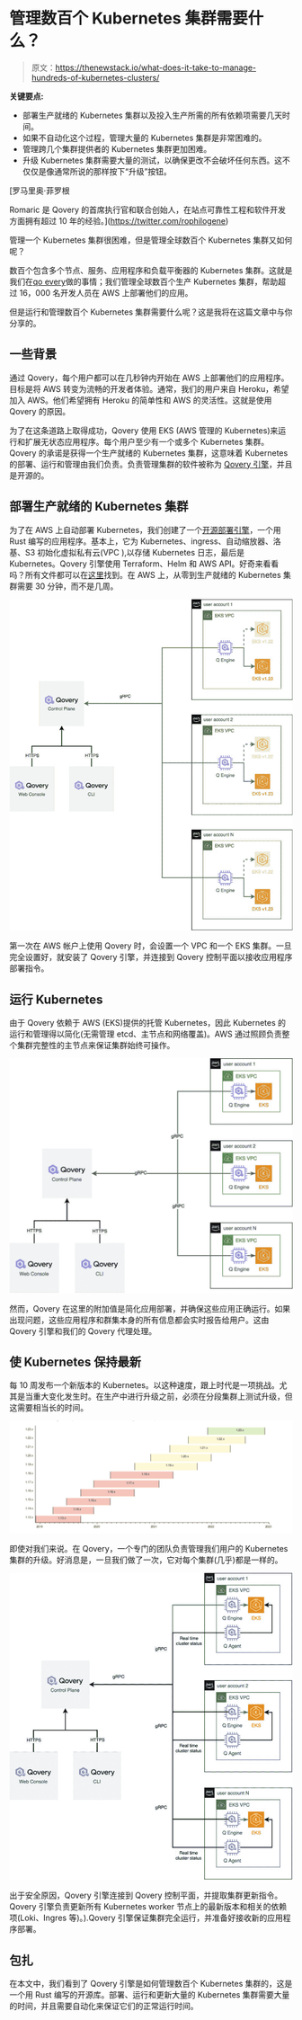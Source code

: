 # 管理数百个 Kubernetes 集群需要什么？

> 原文：<https://thenewstack.io/what-does-it-take-to-manage-hundreds-of-kubernetes-clusters/>

**关键要点:**

*   部署生产就绪的 Kubernetes 集群以及投入生产所需的所有依赖项需要几天时间。
*   如果不自动化这个过程，管理大量的 Kubernetes 集群是非常困难的。
*   管理跨几个集群提供者的 Kubernetes 集群更加困难。
*   升级 Kubernetes 集群需要大量的测试，以确保更改不会破坏任何东西。这不仅仅是像通常所说的那样按下“升级”按钮。

 [罗马里奥·菲罗根

Romaric 是 Qovery 的首席执行官和联合创始人，在站点可靠性工程和软件开发方面拥有超过 10 年的经验。](https://twitter.com/rophilogene) 

管理一个 Kubernetes 集群很困难，但是管理全球数百个 Kubernetes 集群又如何呢？

数百个包含多个节点、服务、应用程序和负载平衡器的 Kubernetes 集群。这就是我们在[qo every](https://www.qovery.com/)做的事情；我们管理全球数百个生产 Kubernetes 集群，帮助超过 16，000 名开发人员在 AWS 上部署他们的应用。

但是运行和管理数百个 Kubernetes 集群需要什么呢？这是我将在这篇文章中与你分享的。

## 一些背景

通过 Qovery，每个用户都可以在几秒钟内开始在 AWS 上部署他们的应用程序。目标是将 AWS 转变为流畅的开发者体验。通常，我们的用户来自 Heroku，希望加入 AWS。他们希望拥有 Heroku 的简单性和 AWS 的灵活性。这就是使用 Qovery 的原因。

为了在这条道路上取得成功，Qovery 使用 EKS (AWS 管理的 Kubernetes)来运行和扩展无状态应用程序。每个用户至少有一个或多个 Kubernetes 集群。Qovery 的承诺是获得一个生产就绪的 Kubernetes 集群，这意味着 Kubernetes 的部署、运行和管理由我们负责。负责管理集群的软件被称为 [Qovery 引擎](https://github.com/Qovery/engine)，并且是开源的。

## 部署生产就绪的 Kubernetes 集群

为了在 AWS 上自动部署 Kubernetes，我们创建了一个[开源部署引擎](https://github.com/Qovery/engine)，一个用 Rust 编写的应用程序。基本上，它为 Kubernetes、ingress、自动缩放器、洛基、S3 初始化虚拟私有云(VPC ),以存储 Kubernetes 日志，最后是 Kubernetes。Qovery 引擎使用 Terraform、Helm 和 AWS API。好奇来看看吗？所有文件都可以在[这里](https://github.com/Qovery/engine/tree/dev/lib/aws/bootstrap)找到。在 AWS 上，从零到生产就绪的 Kubernetes 集群需要 30 分钟，而不是几周。

![](img/8b709051aebaf13c5b7ce21bdfac49a3.png)

第一次在 AWS 帐户上使用 Qovery 时，会设置一个 VPC 和一个 EKS 集群。一旦完全设置好，就安装了 Qovery 引擎，并连接到 Qovery 控制平面以接收应用程序部署指令。

## 运行 Kubernetes

由于 Qovery 依赖于 AWS (EKS)提供的托管 Kubernetes，因此 Kubernetes 的运行和管理得以简化(无需管理 etcd、主节点和网络覆盖)。AWS 通过照顾负责整个集群完整性的主节点来保证集群始终可操作。

![](img/9a84f71c3dc849c1ca208746b11e279c.png)

然而，Qovery 在这里的附加值是简化应用部署，并确保这些应用正确运行。如果出现问题，这些应用程序和群集本身的所有信息都会实时报告给用户。这由 Qovery 引擎和我们的 Qovery 代理处理。

## 使 Kubernetes 保持最新

每 10 周发布一个新版本的 Kubernetes。以这种速度，跟上时代是一项挑战。尤其是当重大变化发生时。在生产中进行升级之前，必须在分段集群上测试升级，但这需要相当长的时间。

![](img/e761ceac152ffbd2d37c9affef162095.png)

即使对我们来说。在 Qovery，一个专门的团队负责管理我们用户的 Kubernetes 集群的升级。好消息是，一旦我们做了一次，它对每个集群(几乎)都是一样的。

![](img/3b5f90206629c1e4c4c91101b854b336.png)

出于安全原因，Qovery 引擎连接到 Qovery 控制平面，并提取集群更新指令。Qovery 引擎负责更新所有 Kubernetes worker 节点上的最新版本和相关的依赖项(Loki、Ingres 等)。).Qovery 引擎保证集群完全运行，并准备好接收新的应用程序部署。

## 包扎

在本文中，我们看到了 Qovery 引擎是如何管理数百个 Kubernetes 集群的，这是一个用 Rust 编写的开源库。部署、运行和更新大量的 Kubernetes 集群需要大量的时间，并且需要自动化来保证它们的正常运行时间。

<svg xmlns:xlink="http://www.w3.org/1999/xlink" viewBox="0 0 68 31" version="1.1"><title>Group</title> <desc>Created with Sketch.</desc></svg>